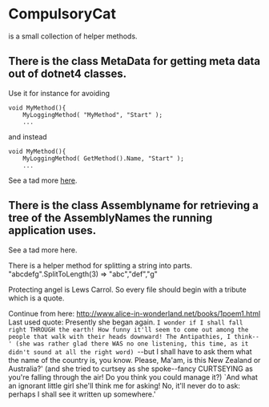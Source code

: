 # CompulsoryCat
is a small collection of helper methods.

## There is the class MetaData for getting meta data out of dotnet4 classes.
Use it for instance for avoiding

    void MyMethod(){
        MyLoggingMethod( "MyMethod", "Start" );
        ...

and instead

    void MyMethod(){
        MyLoggingMethod( GetMethod().Name, "Start" );
        ...
        
See a tad more [here](http://code.google.com/p/compulsorycat/source/browse/trunk/CompulsoryCat/CompulsoryCatExample/Program.cs).

## There is the class Assemblyname for retrieving a tree of the AssemblyNames the running application uses.
See a tad more here.

There is a helper method for splitting a string into parts.
"abcdefg".SplitToLength(3) => "abc","def","g"



Protecting angel is Lews Carrol.
So every file should begin with a tribute
which is a quote.

Continue from here:
http://www.alice-in-wonderland.net/books/1poem1.html
Last used quote:
Presently she began again. `I wonder if I shall fall right THROUGH the earth! How funny it'll seem to come out among the people that walk with their heads downward! The Antipathies, I think--' (she was rather glad there WAS no one listening, this time, as it didn't sound at all the right word) `--but I shall have to ask them what the name of the country is, you know. Please, Ma'am, is this New Zealand or Australia?' (and she tried to curtsey as she spoke--fancy CURTSEYING as you're falling through the air! Do you think you could manage it?) `And what an ignorant little girl she'll think me for asking! No, it'll never do to ask: perhaps I shall see it written up somewhere.'
